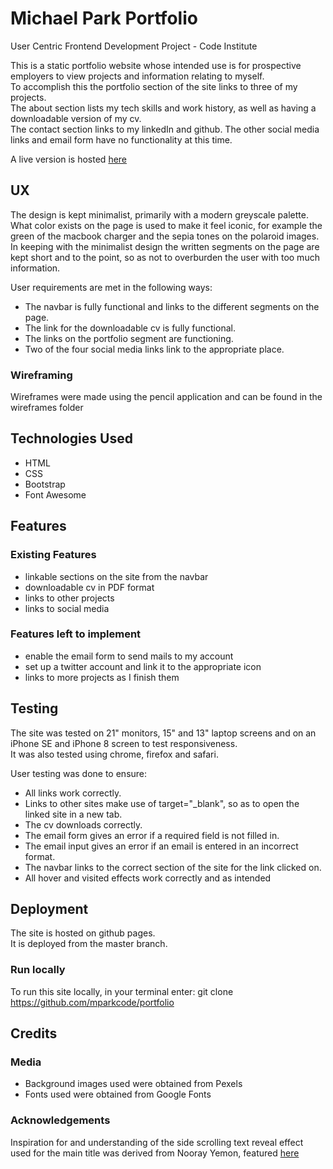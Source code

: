 # Michael Park Portfolio

User Centric Frontend Development Project - Code Institute

This is a static portfolio website whose intended use is for prospective employers to view projects and information relating to myself.  
To accomplish this the portfolio section of the site links to three of my projects.  
The about section lists my tech skills and work history, as well as having a downloadable version of my cv.  
The contact section links to my linkedIn and github. The other social media links and email form have no functionality at this time.  

A live version is hosted [here](https://mparkcode.github.io/portfolio/)

## UX

The design is kept minimalist, primarily with a modern greyscale palette. 
What color exists on the page is used to make it feel iconic, for example the green of the macbook charger and the sepia tones on the polaroid images.  
In keeping with the minimalist design the written segments on the page are kept short and to the point, so as not to overburden the user with too much information. 

User requirements are met in the following ways:  
* The navbar is fully functional and links to the different segments on the page.
* The link for the downloadable cv is fully functional.
* The links on the portfolio segment are functioning.
* Two of the four social media links link to the appropriate place.

### Wireframing

Wireframes were made using the pencil application and can be found in the wireframes folder

## Technologies Used
* HTML
* CSS
* Bootstrap
* Font Awesome


## Features

### Existing Features
* linkable sections on the site from the navbar
* downloadable cv in PDF format
* links to other projects
* links to social media

### Features left to implement
* enable the email form to send mails to my account
* set up a twitter account and link it to the appropriate icon
* links to more projects as I finish them

## Testing
The site was tested on 21" monitors, 15" and 13" laptop screens and on an iPhone SE and iPhone 8 screen to test responsiveness.  
It was also tested using chrome, firefox and safari.  

User testing was done to ensure:
* All links work correctly.
* Links to other sites make use of target="_blank", so as to open the linked site in a new tab.
* The cv downloads correctly.
* The email form gives an error if a required field is not filled in.
* The email input gives an error if an email is entered in an incorrect format.
* The navbar links to the correct section of the site for the link clicked on.
* All hover and visited effects work correctly and as intended

## Deployment
The site is hosted on github pages.  
It is deployed from the master branch. 

### Run locally
To run this site locally, in your terminal enter: git clone https://github.com/mparkcode/portfolio

## Credits

### Media
* Background images used were obtained from Pexels
* Fonts used were obtained from Google Fonts

### Acknowledgements
Inspiration for and understanding of the side scrolling text reveal effect used for the main title was derived from Nooray Yemon, featured [here](https://codepen.io/yemon/pen/dzgmxJ)